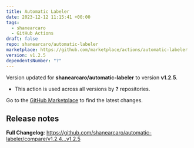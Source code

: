 ```yaml
---
title: Automatic Labeler
date: 2023-12-12 11:15:41 +00:00
tags:
  - shanearcaro
  - GitHub Actions
draft: false
repo: shanearcaro/automatic-labeler
marketplace: https://github.com/marketplace/actions/automatic-labeler
version: v1.2.5
dependentsNumber: "?"
---
```



Version updated for **shanearcaro/automatic-labeler** to version **v1.2.5**.
- This action is used across all versions by **?** repositories.

Go to the [GitHub Marketplace](https://github.com/marketplace/actions/automatic-labeler) to find the latest changes.

## Release notes

**Full Changelog**: https://github.com/shanearcaro/automatic-labeler/compare/v1.2.4...v1.2.5
